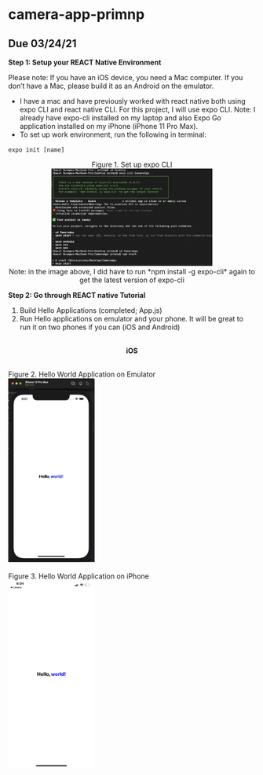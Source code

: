 # camera-app-primnp


## Due 03/24/21
**Step 1:  Setup your REACT Native Environment**

Please note:  If you have an iOS device, you need a Mac computer.  If you don’t have a Mac, please build it as an Android on the emulator.
* I have a mac and have previously worked with react native both using expo CLI and react native CLI. For this project, I will use expo CLI. Note: I already have expo-cli installed on my laptop and also Expo Go application installed on my iPhone (iPhone 11 Pro Max).
* To set up work environment, run the following in terminal:
```
expo init [name]
```

<p align="center">
Figure 1. Set up expo CLI
<br><img src="/Images/init.png" width="65%" />
<br>Note: in the image above, I did have to run *npm install -g expo-cli* again to get the latest version of expo-cli
</p>


**Step 2:  Go through REACT native Tutorial**
1. Build Hello Applications (completed; App.js)
2. Run Hello applications on emulator and your phone. It will be great to run it on two phones if you can (iOS and Android)

<p align="center">
<br><b>iOS</b></p>
<br>Figure 2. Hello World Application on Emulator
<br><img src="/Images/hello_iossim.png" width="35%" />
<br>
<br>Figure 3. Hello World Application on iPhone
<br><img src="/Images/hello_iphone.PNG" width="35%" />
</p>
